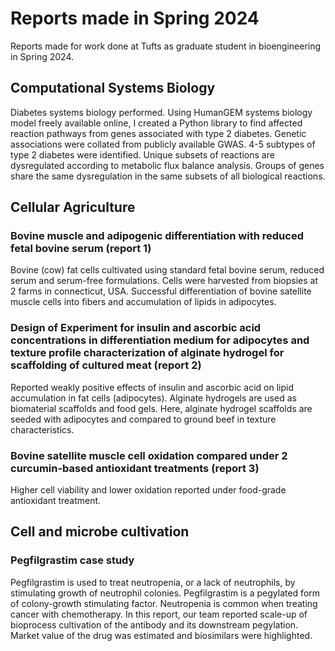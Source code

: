# Reports made in Spring 2024
Reports made for work done at Tufts as graduate student in bioengineering in Spring 2024.

## Computational Systems Biology
Diabetes systems biology performed. Using HumanGEM systems biology model freely available online, I created a Python library to find affected reaction pathways from genes associated with type 2 diabetes. Genetic associations were collated from publicly available GWAS. 4-5 subtypes of type 2 diabetes were identified. Unique subsets of reactions are dysregulated according to metabolic flux balance analysis. Groups of genes share the same dysregulation in the same subsets of all biological reactions.

## Cellular Agriculture
### Bovine muscle and adipogenic differentiation with reduced fetal bovine serum (report 1)
Bovine (cow) fat cells cultivated using standard fetal bovine serum, reduced serum and serum-free formulations. Cells were harvested from biopsies at 2 farms in connecticut, USA. Successful differentiation of bovine satellite muscle cells into fibers and accumulation of lipids in adipocytes.

### Design of Experiment for insulin and ascorbic acid concentrations in differentiation medium for adipocytes and texture profile characterization of alginate hydrogel for scaffolding of cultured meat (report 2)
Reported weakly positive effects of insulin and ascorbic acid on lipid accumulation in fat cells (adipocytes). Alginate hydrogels are used as biomaterial scaffolds and food gels. Here, alginate hydrogel scaffolds are seeded with adipocytes and compared to ground beef in texture characteristics.

### Bovine satellite muscle cell oxidation compared under 2 curcumin-based antioxidant treatments (report 3)
Higher cell viability and lower oxidation reported under food-grade antioxidant treatment.

## Cell and microbe cultivation
### Pegfilgrastim case study
Pegfilgrastim is used to treat neutropenia, or a lack of neutrophils, by stimulating growth of neutrophil colonies. Pegfilgrastim is a pegylated form of colony-growth stimulating factor. Neutropenia is common when treating cancer with chemotherapy. In this report, our team reported scale-up of bioprocess cultivation of the antibody and its downstream pegylation. Market value of the drug was estimated and biosimilars were highlighted.
